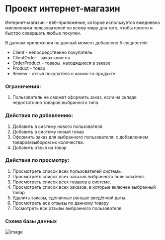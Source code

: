 # Проект интернет-магазин

Интернет-магазин - веб-приложение, которое используется ежедневно миллионами пользователей по всему миру для того, чтобы просто и быстро совершать любые покупки.

В данном приложении на данный момент добавлено 5 сущностей: 

- Client - непосредственно покупатель
- ClientOrder - заказ клиента
- OrderProduct - товары, находящиеся в заказе 
- Product - товар
- Review - отзыв покупателя о каком-то продукте

### Ограничения:

1. Пользователь не сможет оформить заказ, если на складе недостаточно товаров выбранного типа

### Действия по добавлению:

1. Добавить в систему нового пользователя
2. Добавить в систему новый товар
3. Оформить заказ для выбранного пользователя: с добавлением товаров/выбором их количества.  
4. Добавить отзыв на товар 
  
### Действия по просмотру:

1. Просмотреть список всех пользователей системы.
2. Просмотреть список всех заказов выбранного пользователя.
3. Просмотреть список всех товаров в системе.
4. Просмотреть список всех заказов, в которые включен выбранный товар
5. Удалить заказы, сделанные раньше введённой даты.
6. Просмотреть все отзывы по данному товару 
7. Посмотреть все отзывы выбранного пользователя

### Схема базы данных

![image](https://github.com/Manuskript76/eshop-project/assets/154013820/41fbe800-315c-48d9-9325-6070924eb34f)
